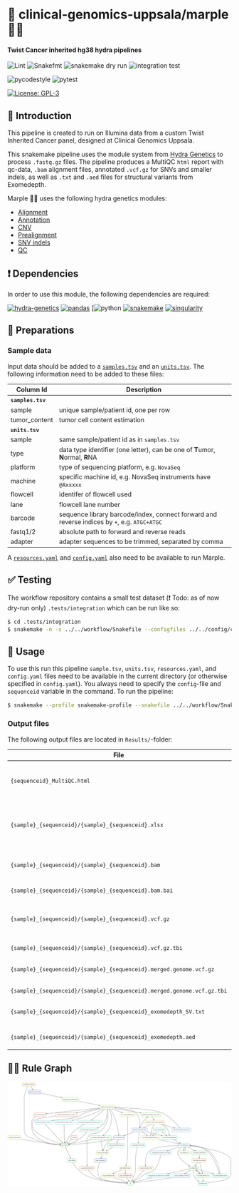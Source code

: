# :snake: clinical-genomics-uppsala/marple :female_detective:

#### Twist Cancer inherited hg38 hydra pipelines

![Lint](https://github.com/clinical-genomics-uppsala/marple/actions/workflows/lint.yaml/badge.svg?branch=develop)
![Snakefmt](https://github.com/clinical-genomics-uppsala/marple/actions/workflows/snakefmt.yaml/badge.svg?branch=develop)
![snakemake dry run](https://github.com/clinical-genomics-uppsala/marple/actions/workflows/snakemake-dry-run.yaml/badge.svg?branch=develop)
![integration test](https://github.com/clinical-genomics-uppsala/marple/actions/workflows/integration1.yaml/badge.svg?branch=develop)

![pycodestyle](https://github.com/clinical-genomics-uppsala/marple/actions/workflows/pycodestyle.yaml/badge.svg?branch=develop)
![pytest](https://github.com/clinical-genomics-uppsala/marple/actions/workflows/pytest.yaml/badge.svg?branch=develop)

[![License: GPL-3](https://img.shields.io/badge/License-GPL3-yellow.svg)](https://opensource.org/licenses/gpl-3.0.html)

## :speech_balloon: Introduction

This pipeline is created to run on Illumina data from a custom Twist Inherited Cancer panel, designed at Clinical Genomics Uppsala.

This snakemake pipeline uses the module system from [Hydra Genetics](https://github.com/hydra-genetics/) to process `.fastq.gz` files. The pipeline produces a MultiQC `html` report with qc-data, `.bam` alignment files, annotated `.vcf.gz` for SNVs and smaller indels, as well as `.txt` and `.aed` files for structural variants from Exomedepth. 

Marple :female_detective: uses the following hydra genetics modules:
- [Alignment](https://github.com/hydra-genetics/alignment/tree/v0.4.0)
- [Annotation](https://github.com/hydra-genetics/annotation/tree/v0.3.0)
- [CNV](https://github.com/hydra-genetics/cnv_sv/tree/78f270c)
- [Prealignment](https://github.com/hydra-genetics/prealignment/tree/v1.0.0)
- [SNV indels](https://github.com/hydra-genetics/snv_indels/tree/v0.3.0)
- [QC](https://github.com/hydra-genetics/qc/tree/ca947b1)

## :heavy_exclamation_mark: Dependencies

In order to use this module, the following dependencies are required:

[![hydra-genetics](https://img.shields.io/badge/hydragenetics-v1.3.0-blue)](https://github.com/hydra-genetics/)
[![pandas](https://img.shields.io/badge/pandas-2.0.1-blue)](https://pandas.pydata.org/)
[![python](https://img.shields.io/badge/python-3.8-blue)
[![snakemake](https://img.shields.io/badge/snakemake-7.25.3-blue)](https://snakemake.readthedocs.io/en/stable/)
[![singularity](https://img.shields.io/badge/singularity-3.0.0-blue)](https://sylabs.io/docs/)

## :school_satchel: Preparations

### Sample data

Input data should be added to a [`samples.tsv`](https://github.com/clinical-genomics-uppsala/marple/blob/develop/config/samples.tsv)
and an [`units.tsv`](https://github.com/clinical-genomics-uppsala/marple/blob/develop/config/units.tsv).
The following information need to be added to these files:

| Column Id | Description |
| --- | --- |
| **`samples.tsv`** |
| sample | unique sample/patient id, one per row |
|tumor_content| tumor cell content estimation|
| **`units.tsv`** |
| sample | same sample/patient id as in `samples.tsv` |
| type | data type identifier (one letter), can be one of **T**umor, **N**ormal, **R**NA |
| platform | type of sequencing platform, e.g. `NovaSeq` |
| machine | specific machine id, e.g. NovaSeq instruments have `@Axxxxx` |
| flowcell | identifer of flowcell used |
| lane | flowcell lane number |
| barcode | sequence library barcode/index, connect forward and reverse indices by `+`, e.g. `ATGC+ATGC` |
| fastq1/2 | absolute path to forward and reverse reads |
| adapter | adapter sequences to be trimmed, separated by comma |

A [`resources.yaml`](https://github.com/clinical-genomics-uppsala/marple/blob/develop/config/resources.yaml) and [`config.yaml`](https://github.com/clinical-genomics-uppsala/marple/blob/develop/config/config.yaml) also need to be available to run Marple. 

## :white_check_mark: Testing

The workflow repository contains a small test dataset (:exclamation: Todo: as of now dry-run only) `.tests/integration` which can be run like so:

```bash
$ cd .tests/integration
$ snakemake -n -s ../../workflow/Snakefile --configfiles ../../config/config.yaml config.yaml --config sequenceid="990909_test"
```

## :rocket: Usage

To use this run this pipeline `sample.tsv`, `units.tsv`, `resources.yaml`, and `config.yaml` files need to be available in the current directory (or otherwise specified in `config.yaml`). You always need to specify the `config`-file and `sequenceid` variable in the command. To run the pipeline:

```bash
$ snakemake --profile snakemake-profile --snakefile ../../workflow/Snakefile --configfile config.yaml --config sequenceid="990909_test"
```

### Output files

The following output files are located in `Results/`-folder:

| File | Description |
|---|---|
| `{sequenceid}_MultiQC.html` | `.html` file with aggregated qc values for entire run |
|`{sample}_{sequenceid}/{sample}_{sequenceid}.xlsx`| `.xlsx` file with qc (primarily coverage) stats for each sample|
|`{sample}_{sequenceid}/{sample}_{sequenceid}.bam`| Deduplicated `.bam` alignment file |
|`{sample}_{sequenceid}/{sample}_{sequenceid}.bam.bai`| Index for `.bam` file|
|`{sample}_{sequenceid}/{sample}_{sequenceid}.vcf.gz`| `.vcf` file normalized and annotated with vep|
|`{sample}_{sequenceid}/{sample}_{sequenceid}.vcf.gz.tbi`| Index for `.vcf` file|
|`{sample}_{sequenceid}/{sample}_{sequenceid}.merged.genome.vcf.gz`| A `genome.vcf` file for all variation|
|`{sample}_{sequenceid}/{sample}_{sequenceid}.merged.genome.vcf.gz.tbi`| Index for `genome.vcf` |
|`{sample}_{sequenceid}/{sample}_{sequenceid}_exomedepth_SV.txt`| `.txt` file with structural variants|
|`{sample}_{sequenceid}/{sample}_{sequenceid}_exomedepth.aed`| `.aed` file with structural variants|

## :judge: Rule Graph
![rule_graph](images/rulegraph.svg)